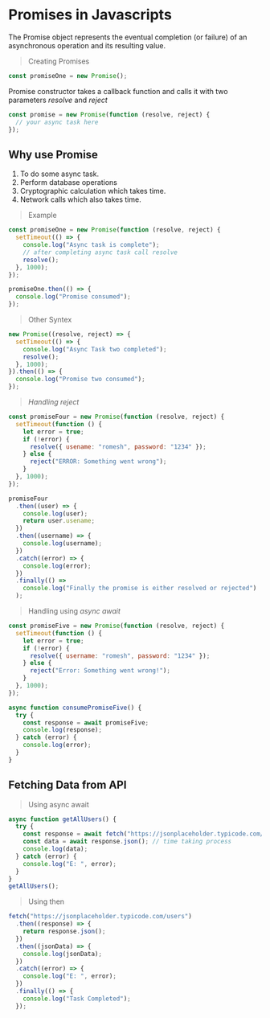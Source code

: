 # Promises in Javascripts

The Promise object represents the eventual completion (or failure) of an asynchronous operation and its resulting value.

> Creating Promises

```js
const promiseOne = new Promise();
```

Promise constructor takes a callback function and calls it with two parameters _resolve_ and _reject_

```js
const promise = new Promise(function (resolve, reject) {
  // your async task here
});
```

## Why use Promise

1. To do some async task.
1. Perform database operations
1. Cryptographic calculation which takes time.
1. Network calls which also takes time.

> Example

```js
const promiseOne = new Promise(function (resolve, reject) {
  setTimeout(() => {
    console.log("Async task is complete");
    // after completing async task call resolve
    resolve();
  }, 1000);
});

promiseOne.then(() => {
  console.log("Promise consumed");
});
```

> Other Syntex

```js
new Promise((resolve, reject) => {
  setTimeout(() => {
    console.log("Async Task two completed");
    resolve();
  }, 1000);
}).then(() => {
  console.log("Promise two consumed");
});
```

> _Handling reject_

```js
const promiseFour = new Promise(function (resolve, reject) {
  setTimeout(function () {
    let error = true;
    if (!error) {
      resolve({ usename: "romesh", password: "1234" });
    } else {
      reject("ERROR: Something went wrong");
    }
  }, 1000);
});

promiseFour
  .then((user) => {
    console.log(user);
    return user.usename;
  })
  .then((username) => {
    console.log(username);
  })
  .catch((error) => {
    console.log(error);
  })
  .finally(() =>
    console.log("Finally the promise is either resolved or rejected")
  );
```

> Handling using _async await_

```js
const promiseFive = new Promise(function (resolve, reject) {
  setTimeout(function () {
    let error = true;
    if (!error) {
      resolve({ username: "romesh", password: "1234" });
    } else {
      reject("Error: Something went wrong!");
    }
  }, 1000);
});

async function consumePromiseFive() {
  try {
    const response = await promiseFive;
    console.log(response);
  } catch (error) {
    console.log(error);
  }
}
```

## Fetching Data from API

> Using async await

```js
async function getAllUsers() {
  try {
    const response = await fetch("https://jsonplaceholder.typicode.com/users");
    const data = await response.json(); // time taking process
    console.log(data);
  } catch (error) {
    console.log("E: ", error);
  }
}
getAllUsers();
```

> Using then

```js
fetch("https://jsonplaceholder.typicode.com/users")
  .then((response) => {
    return response.json();
  })
  .then((jsonData) => {
    console.log(jsonData);
  })
  .catch((error) => {
    console.log("E: ", error);
  })
  .finally(() => {
    console.log("Task Completed");
  });
```
